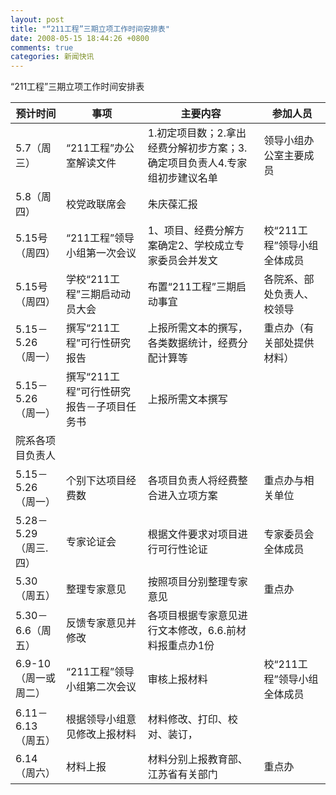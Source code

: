 ```yaml
---
layout: post
title: "“211工程”三期立项工作时间安排表"
date: 2008-05-15 18:44:26 +0800
comments: true
categories: 新闻快讯
---
```


“211工程”三期立项工作时间安排表


|预计时间|事项|主要内容|参加人员|
|---|---|---|---|
|5.7（周三）|“211工程”办公室解读文件|1.初定项目数；2.拿出经费分解初步方案；3.确定项目负责人4.专家组初步建议名单|领导小组办公室主要成员|
|5.8（周四）|校党政联席会| 	朱庆葆汇报||
|5.15号（周四）| “211工程”领导小组第一次会议|1、项目、经费分解方案确定2、学校成立专家委员会并发文|校“211工程”领导小组全体成员|
|5.15号（周四）|学校“211工程”三期启动动员大会|布置“211工程”三期启动事宜| 各院系、部处负责人、校领导|
|5.15－5.26（周一）|撰写“211工程”可行性研究报告|上报所需文本的撰写，各类数据统计，经费分配计算等|重点办（有关部处提供材料）|
|5.15－5.26（周一）|撰写“211工程”可行性研究报告－子项目任务书|上报所需文本撰写| 	
院系各项目负责人|
|5.15－5.26（周一）|个别下达项目经费数| 各项目负责人将经费整合进入立项方案 |重点办与相关单位|
|5.28－5.29（周三.四）|专家论证会| 根据文件要求对项目进行可行性论证|专家委员会全体成员|
|5.30（周五）| 整理专家意见|按照项目分别整理专家意见|重点办|
|5.30－6.6（周五）|反馈专家意见并修改|各项目根据专家意见进行文本修改，6.6.前材料报重点办1份||
|6.9-10（周一或周二）|“211工程”领导小组第二次会议|审核上报材料|校“211工程”领导小组全体成员|
|6.11－6.13（周五）|根据领导小组意见修改上报材料|材料修改、打印、校对、装订，||
|6.14（周六）|材料上报|材料分别上报教育部、江苏省有关部门|重点办|
